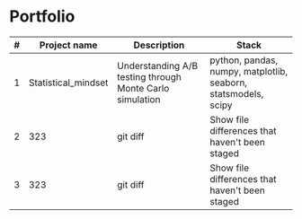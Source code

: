 # Portfolio

#|Project name| Description | Stack |
|---|---| --- | --- |
1| Statistical_mindset | Understanding A/B testing through Monte Carlo simulation | python, pandas, numpy, matplotlib, seaborn, statsmodels, scipy |
2| 323| git diff | Show file differences that haven't been staged |
3| 323| git diff | Show file differences that haven't been staged |
